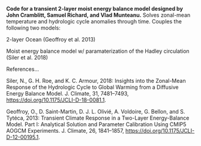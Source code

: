 **Code for a transient 2-layer moist energy balance model designed by John Cramblitt, Samuel Richard, and Vlad Munteanu.** Solves zonal-mean temperature and hydrologic cycle anomalies through time. Couples the following two models:

2-layer Ocean
(Geoffroy et al. 2013)

Moist energy balance model w/ paramaterization of the Hadley circulation
(Siler et al. 2018)


References...

Siler, N., G. H. Roe, and K. C. Armour, 2018: Insights into the Zonal-Mean Response of the Hydrologic Cycle to Global Warming from a Diffusive Energy Balance Model. J. Climate, 31, 7481–7493, https://doi.org/10.1175/JCLI-D-18-0081.1.

Geoffroy, O., D. Saint-Martin, D. J. L. Olivié, A. Voldoire, G. Bellon, and S. Tytéca, 2013: Transient Climate Response in a Two-Layer Energy-Balance Model. Part I: Analytical Solution and Parameter Calibration Using CMIP5 AOGCM Experiments. J. Climate, 26, 1841–1857, https://doi.org/10.1175/JCLI-D-12-00195.1.
